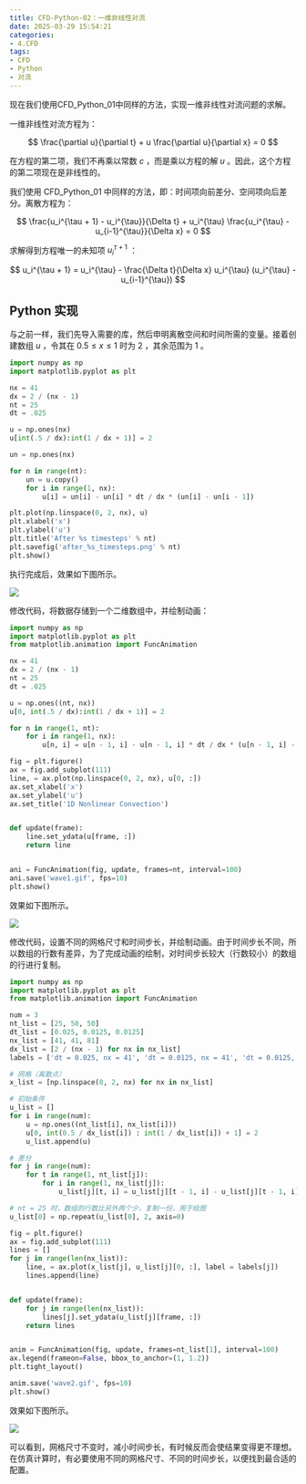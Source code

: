 ```yaml
---
title: CFD-Python-02：一维非线性对流
date: 2025-03-29 15:54:21
categories:
- 4.CFD
tags:
- CFD
- Python
- 对流
---
```


现在我们使用CFD_Python_01中同样的方法，实现一维非线性对流问题的求解。

一维非线性对流方程为：

$$
\frac{\partial u}{\partial t} + u \frac{\partial u}{\partial x} = 0
$$

在方程的第二项，我们不再乘以常数 $c$ ，而是乘以方程的解 $u$ 。因此，这个方程的第二项现在是非线性的。

我们使用 CFD_Python_01 中同样的方法，即：时间项向前差分、空间项向后差分。离散方程为：

$$
\frac{u_i^{\tau + 1} - u_i^{\tau}}{\Delta t} + u_i^{\tau} \frac{u_i^{\tau} - u_{i-1}^{\tau}}{\Delta x} = 0
$$

求解得到方程唯一的未知项 $u_i^{\tau + 1}$ ：

$$
u_i^{\tau + 1} = u_i^{\tau} - \frac{\Delta t}{\Delta x} u_i^{\tau} (u_i^{\tau} - u_{i-1}^{\tau})
$$

## Python 实现

与之前一样，我们先导入需要的库，然后申明离散空间和时间所需的变量。接着创建数组 $u$ ，令其在 $0.5 \leq x \leq 1$ 时为 $2$ ，其余范围为 $1$ 。

```python
import numpy as np
import matplotlib.pyplot as plt

nx = 41
dx = 2 / (nx - 1)
nt = 25
dt = .025

u = np.ones(nx)
u[int(.5 / dx):int(1 / dx + 1)] = 2

un = np.ones(nx)

for n in range(nt):
    un = u.copy()
    for i in range(1, nx):
        u[i] = un[i] - un[i] * dt / dx * (un[i] - un[i - 1])

plt.plot(np.linspace(0, 2, nx), u)
plt.xlabel('x')
plt.ylabel('u')
plt.title('After %s timesteps' % nt)
plt.savefig('after_%s_timesteps.png' % nt)
plt.show()
```

执行完成后，效果如下图所示。
<!-- ![](./CFD-Python-02：一维非线性对流/after_25_timesteps.png) -->
<img src='{% asset_path "after_25_timesteps.png" %}' />

修改代码，将数据存储到一个二维数组中，并绘制动画：
```python
import numpy as np
import matplotlib.pyplot as plt
from matplotlib.animation import FuncAnimation

nx = 41
dx = 2 / (nx - 1)
nt = 25
dt = .025

u = np.ones((nt, nx))
u[0, int(.5 / dx):int(1 / dx + 1)] = 2

for n in range(1, nt):
    for i in range(1, nx):
        u[n, i] = u[n - 1, i] - u[n - 1, i] * dt / dx * (u[n - 1, i] - u[n - 1, i - 1])

fig = plt.figure()
ax = fig.add_subplot(111)
line, = ax.plot(np.linspace(0, 2, nx), u[0, :])
ax.set_xlabel('x')
ax.set_ylabel('u')
ax.set_title('1D Nonlinear Convection')


def update(frame):
    line.set_ydata(u[frame, :])
    return line


ani = FuncAnimation(fig, update, frames=nt, interval=100)
ani.save('wave1.gif', fps=10)
plt.show()
```

效果如下图所示。

<!-- ![](./CFD-Python-02：一维非线性对流/wave1.gif) -->
<img src='{% asset_path "wave1.gif" %}' />

修改代码，设置不同的网格尺寸和时间步长，并绘制动画。由于时间步长不同，所以数组的行数有差异，为了完成动画的绘制，对时间步长较大（行数较小）的数组的行进行复制。

```python
import numpy as np
import matplotlib.pyplot as plt
from matplotlib.animation import FuncAnimation

num = 3
nt_list = [25, 50, 50]
dt_list = [0.025, 0.0125, 0.0125]
nx_list = [41, 41, 81]
dx_list = [2 / (nx - 1) for nx in nx_list]
labels = ['dt = 0.025, nx = 41', 'dt = 0.0125, nx = 41', 'dt = 0.0125, nx = 81']

# 网格（离散点）
x_list = [np.linspace(0, 2, nx) for nx in nx_list]

# 初始条件
u_list = []
for i in range(num):
    u = np.ones((nt_list[i], nx_list[i]))
    u[0, int(0.5 / dx_list[i]) : int(1 / dx_list[i]) + 1] = 2
    u_list.append(u)

# 差分
for j in range(num):
    for t in range(1, nt_list[j]):
        for i in range(1, nx_list[j]):
            u_list[j][t, i] = u_list[j][t - 1, i] - u_list[j][t - 1, i] * dt_list[j] / dx_list[j] * (u_list[j][t - 1, i] - u_list[j][t - 1, i - 1])

# nt = 25 时，数组的行数比另外两个少，复制一份，用于绘图
u_list[0] = np.repeat(u_list[0], 2, axis=0)

fig = plt.figure()
ax = fig.add_subplot(111)
lines = []
for j in range(len(nx_list)):
    line, = ax.plot(x_list[j], u_list[j][0, :], label = labels[j])
    lines.append(line)


def update(frame):
    for j in range(len(nx_list)):
        lines[j].set_ydata(u_list[j][frame, :])
    return lines


anim = FuncAnimation(fig, update, frames=nt_list[1], interval=100)
ax.legend(frameon=False, bbox_to_anchor=(1, 1.2))
plt.tight_layout()

anim.save('wave2.gif', fps=10)
plt.show()
```

效果如下图所示。

<!-- ![](./CFD-Python-02：一维非线性对流/wave2.gif) -->
<img src='{% asset_path "wave2.gif" %}' />

可以看到，网格尺寸不变时，减小时间步长，有时候反而会使结果变得更不理想。在仿真计算时，有必要使用不同的网格尺寸、不同的时间步长，以便找到最合适的配置。
